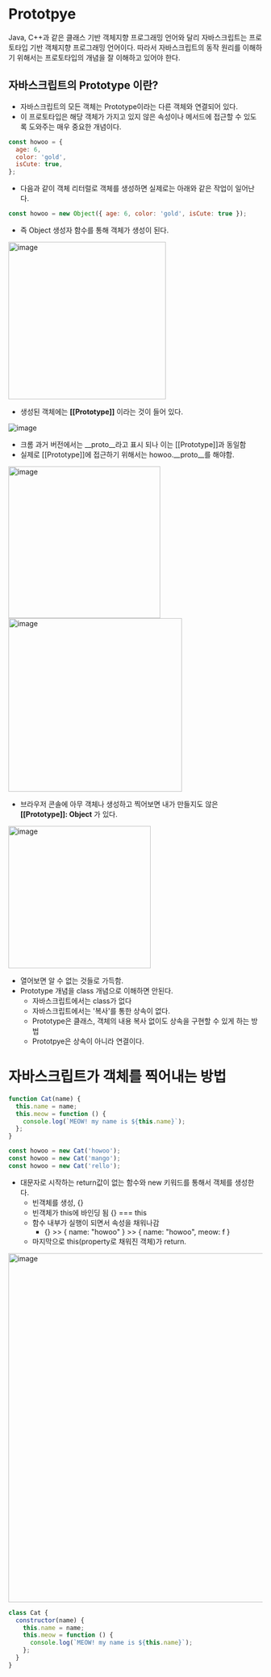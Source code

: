 # Prototpye

Java, C++과 같은 클래스 기반 객체지향 프로그래밍 언어와 달리 자바스크립트는 프로토타입 기반 객체지향 프로그래밍 언어이다. 따라서 자바스크립트의 동작 원리를 이해하기 위해서는 프로토타입의 개념을 잘 이해하고 있어야 한다.

## 자바스크립트의 Prototype 이란?
- 자바스크립트의 모든 객체는 Prototype이라는 다른 객체와 연결되어 있다.
- 이 프로토타입은 해당 객체가 가지고 있지 않은 속성이나 메서드에 접근할 수 있도록 도와주는 매우 중요한 개념이다.

```js
const howoo = {
  age: 6,
  color: 'gold',
  isCute: true,
};
```

- 다음과 같이 객체 리터럴로 객체를 생성하면 실제로는 아래와 같은 작업이 일어난다.

```js
const howoo = new Object({ age: 6, color: 'gold', isCute: true });
```

- 즉 Object 생성자 함수를 통해 객체가 생성이 된다.

<img width="312" alt="image" src="https://github.com/howooking/CS_Study_for_Interview/assets/87072568/d17434aa-9387-4503-90b6-54bc2528b16f">

- 생성된 객체에는 <b>[[Prototype]]</b> 이라는 것이 들어 있다.

![image](https://github.com/howooking/CS_Study_for_Interview/assets/87072568/e8f5b57b-c600-43fe-a574-34844fee9870)

- 크롬 과거 버전에서는 __proto__라고 표시 되나 이는 [[Prototype]]과 동일함
- 실제로 [[Prototype]]에 접근하기 위해서는 howoo.__proto__를 해야함.

<img width="301" alt="image" src="https://github.com/howooking/CS_Study_for_Interview/assets/87072568/e91e9739-51bb-41f5-97d6-b02726409c75">














<img width="344" alt="image" src="https://github.com/howooking/CS_Study_for_Interview/assets/87072568/c60df264-353c-47e5-b60e-6ea15faf3607">

- 브라우저 콘솔에 아무 객체나 생성하고 찍어보면 내가 만들지도 않은 <b>[[Prototype]]: Object</b> 가 있다.

<img width="282" alt="image" src="https://github.com/howooking/CS_Study_for_Interview/assets/87072568/880839c9-1ea0-4105-9d14-1854120791a9">

- 열어보면 알 수 없는 것들로 가득함.
- Prototype 개념을 class 개념으로 이해하면 안된다.
  - 자바스크립트에서는 class가 없다
  - 자바스크립트에서는 '복사'를 통한 상속이 없다.
  - Prototype은 클래스, 객체의 내용 복사 없이도 상속을 구현할 수 있게 하는 방법
  - Prototpye은 상속이 아니라 연결이다.

# 자바스크립트가 객체를 찍어내는 방법
```js
function Cat(name) {
  this.name = name;
  this.meow = function () {
    console.log(`MEOW! my name is ${this.name}`);
  };
}

const howoo = new Cat('howoo');
const howoo = new Cat('mango');
const howoo = new Cat('rello');
```
 - 대문자로 시작하는 return값이 없는 함수와 new 키워드를 통해서 객체를 생성한다.
   - 빈객체를 생성, {}
   - 빈객체가 this에 바인딩 됨 {} === this
   - 함수 내부가 실행이 되면서 속성을 채워나감
     - {} >> { name: "howoo" } >> { name: "howoo", meow: f }
   - 마지막으로 this(property로 채워진 객체)가 return.
<img width="692" alt="image" src="https://github.com/howooking/CS_Study_for_Interview/assets/87072568/4027e49f-df8f-45f7-9fe7-4e38d63d5a89">

```js
class Cat {
  constructor(name) {
    this.name = name;
    this.meow = function () {
      console.log(`MEOW! my name is ${this.name}`);
    };
  }
}

```

